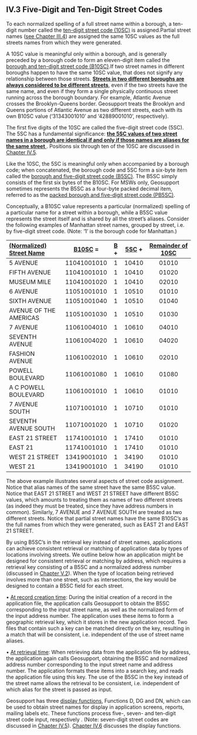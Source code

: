 <h2>IV.3 Five-Digit and Ten-Digit Street Codes</h2>  

To each normalized spelling of a full street name within a borough, a ten-digit number called the <u> ten-digit street code (10SC)</u> is assigned.Partial street names ([see Chapter III.4](../../chapterIII/section04/)) are assigned the same 10SC values as the full streets names from which they were generated.  

A 10SC value is meaningful only within a borough, and is generally preceded by a borough code to form an eleven-digit item called the <u>borough and ten-digit street code (B10SC)</u>.If two street names in different boroughs happen to have the same 10SC value, that does not signify any relationship between those streets. <u>**Streets in two different boroughs are always considered to be different streets**</u>, even if the two streets have the same name, and even if they form a single physically continuous street running across the borough boundary.  For example, Atlantic Avenue crosses the Brooklyn-Queens border.  Geosupport treats the Brooklyn and Queens portions of Atlantic Avenue as two different streets, each with its own B10SC value (‘31343001010’ and ‘42889001010’, respectively).  

The first five digits of the 10SC are called the five-digit street code (5SC).  The 5SC has a fundamental significance: <u>**the 5SC values of two street names in a borough are identical if and only if those names are aliases for the same street** </u>. Positions six through ten of the 10SC are discussed in [Chapter IV.5](../../section05/).  

Like the 10SC, the 5SC is meaningful only when accompanied by a borough code;  when concatenated, the borough code and 5SC form a six-byte item called the  <u>borough and five-digit street code (B5SC)</u>. The B5SC simply consists of the first six bytes of the B10SC. For MSWs only, Geosupport sometimes represents the B5SC as a four-byte packed decimal item, referred to as the <u>packed borough and five-digit street code (PB5SC)</u>.  

Conceptually, a B10SC value represents a particular (normalized) spelling of a particular name for a street within a borough, while a B5SC value represents the street itself and is shared by all the street’s aliases.  Consider the following examples of Manhattan street names, grouped by street, i.e. by five-digit street code. (Note:  ‘1’ is the borough code for Manhattan.)  

|<u>(Normalized) Street Name</u>   | <u>B10SC</u> =  | <u>B</u> +  | <u>5SC</u> +  |<u>Remainder of 10SC</u>|  
|:-----   | :-----:  |:-----:   |:-----:   |:-----:   |  
|5 AVENUE  | 11041001010  | 1  | 10410  | 01010|  
|FIFTH AVENUE|11041001010|1|10410|01020|  
|MUSEUM MILE|11041001020|1|10410|02010|  
|6 AVENUE|11051001010|1|10510|01010|  
|SIXTH AVENUE|11051001040|1|10510|01040|  
|AVENUE OF THE AMERICAS|11051001030|1|10510|01030|  
|7 AVENUE|11061004010|1|10610|04010|  
|SEVENTH AVENUE|11061004020|1|10610|04020|  
|FASHION AVENUE|11061002010|1|10610|02010|  
|POWELL BOULEVARD|11061001080|1|10610|01080|  
|A C POWELL BOULEVARD|11061001010|1|10610|01010|  
|7 AVENUE SOUTH|11071001010|1|10710|01010|  
|SEVENTH AVENUE SOUTH|11071001020|1|10710|01020|  
|EAST 21 STREET|11741001010|1|17410|01010|  
|EAST 21|11741001010|1|17410|01010|  
|WEST 21 STREET|13419001010|1|34190|01010|  
|WEST 21|13419001010|1|34190|01010|  

The above example illustrates several aspects of street code assignment.  Notice that alias names of the same street have the same B5SC value.  Notice that EAST 21 STREET and WEST 21 STREET have different B5SC values, which amounts to treating them as names of two different streets (as indeed they must be treated, since they have address numbers in common).  Similarly, 7 AVENUE and 7 AVENUE SOUTH are treated as two different streets.  Notice that partial street names have the same B10SC’s as the full names from which they were generated, such as EAST 21 and EAST 21 STREET.  

By using B5SC’s in the retrieval key instead of street names, applications can achieve consistent retrieval or matching of application data by types of locations involving streets.  We outline below how an application might be designed for consistent retrieval or matching by address, which requires a retrieval key consisting of a B5SC and a normalized address number (discussed in [Chapter V.2](../../chapterV/section02/)).  When the type of location being retrieved involves more than one street, such as intersections, the key would be designed to contain a B5SC field for each street.  

• <u>At record creation time</u>: During the initial creation of a record in the application file, the application calls Geosupport to obtain the B5SC corresponding to the input street name, as well as the normalized form of the input address number.  The application uses these items to form a geographic retrieval key, which it stores in the new application record.  Two files that contain such a key can be matched directly on the key, resulting in a match that will be consistent, i.e. independent of the use of street name aliases.  

• <u>At retrieval time</u>:  When retrieving data from the application file by address, the application again calls Geosupport, obtaining the B5SC and normalized address number corresponding to the input street name and address number.  The application formats these items into a search key, and reads the application file using this key.  The use of the B5SC in the key instead of the street name allows the retrieval to be consistent, i.e. independent of which alias for the street is passed as input.  

Geosupport has three <u>display functions</u>, Functions D, DG and DN, which can be used to obtain street names for display in application screens, reports, mailing labels etc.  These functions process five-, seven- and ten-digit street code input, respectively . (Note: seven-digit street codes are discussed in [Chapter IV.5](../../section05/)).  [Chapter IV.6](../../section06/) discusses the display functions.
